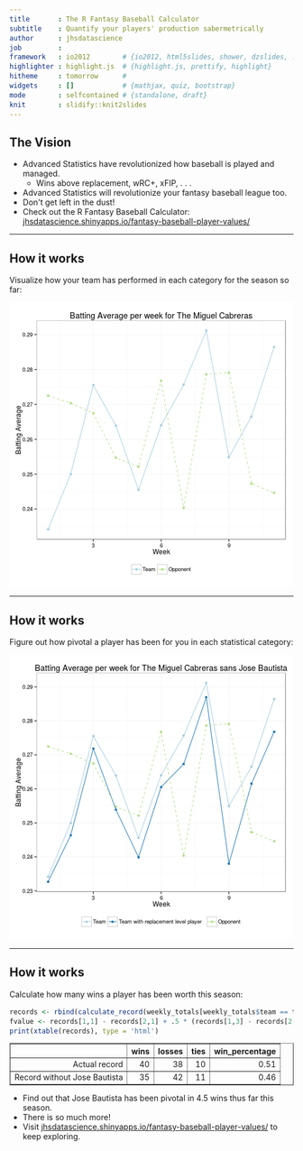 ```yaml
---
title       : The R Fantasy Baseball Calculator
subtitle    : Quantify your players' production sabermetrically
author      : jhsdatascience
job         : 
framework   : io2012        # {io2012, html5slides, shower, dzslides, ...}
highlighter : highlight.js  # {highlight.js, prettify, highlight}
hitheme     : tomorrow      # 
widgets     : []            # {mathjax, quiz, bootstrap}
mode        : selfcontained # {standalone, draft}
knit        : slidify::knit2slides
---
```



## The Vision




- Advanced Statistics have revolutionized how baseball is played and managed.
    - Wins above replacement, wRC+, xFIP, . . .
- Advanced Statistics will revolutionize your fantasy baseball league too.
- Don't get left in the dust!
- Check out the R Fantasy Baseball Calculator: [jhsdatascience.shinyapps.io/fantasy-baseball-player-values/](jhsdatascience.shinyapps.io/fantasy-baseball-player-values/)

---

## How it works



Visualize how your team has performed in each category for the season so far:

![plot of chunk unnamed-chunk-3](assets/fig/unnamed-chunk-3.png) 

---

## How it works

Figure out how pivotal a player has been for you in each statistical category:

![plot of chunk unnamed-chunk-4](assets/fig/unnamed-chunk-4.png) 

---

## How it works

Calculate how many wins a player has been worth this season:


```r
records <- rbind(calculate_record(weekly_totals[weekly_totals$team == team,], opponents_totals[opponents_totals$team == team,]), calculate_record(replaced_totals, opponents_totals[opponents_totals$team == team, ])); rownames(records) <- c('Actual record', 'Record without Jose Bautista')
fvalue <- records[1,1] - records[2,1] + .5 * (records[1,3] - records[2,3])
print(xtable(records), type = 'html')
```

<!-- html table generated in R 3.0.2 by xtable 1.7-3 package -->
<!-- Mon Jun 23 15:26:57 2014 -->
<TABLE border=1>
<TR> <TH>  </TH> <TH> wins </TH> <TH> losses </TH> <TH> ties </TH> <TH> win_percentage </TH>  </TR>
  <TR> <TD align="right"> Actual record </TD> <TD align="right">  40 </TD> <TD align="right">  38 </TD> <TD align="right">  10 </TD> <TD align="right"> 0.51 </TD> </TR>
  <TR> <TD align="right"> Record without Jose Bautista </TD> <TD align="right">  35 </TD> <TD align="right">  42 </TD> <TD align="right">  11 </TD> <TD align="right"> 0.46 </TD> </TR>
   </TABLE>

- Find out that Jose Bautista has been pivotal in 4.5 wins thus far this season.
- There is so much more!
- Visit [jhsdatascience.shinyapps.io/fantasy-baseball-player-values/](jhsdatascience.shinyapps.io/fantasy-baseball-player-values/) to keep exploring.
